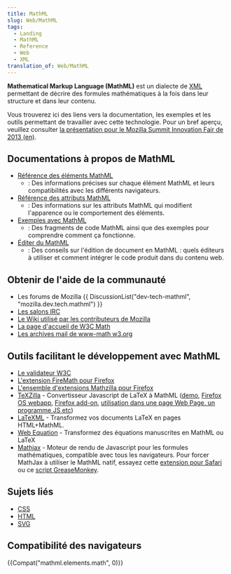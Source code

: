 ```yaml
---
title: MathML
slug: Web/MathML
tags:
  - Landing
  - MathML
  - Reference
  - Web
  - XML
translation_of: Web/MathML
---
```

**Mathematical Markup Language (MathML)** est un dialecte de [XML](/fr/docs/XML) permettant de décrire des formules mathématiques à la fois dans leur structure et dans leur contenu.

Vous trouverez ici des liens vers la documentation, les exemples et les outils permettant de travailler avec cette technologie. Pour un bref aperçu, veuillez consulter [la présentation pour le Mozilla Summit Innovation Fair de 2013 (en)](http://fred-wang.github.io/MozSummitMathML/index.html).

## Documentations à propos de MathML

- [Référence des éléments MathML](/fr/docs/Web/MathML/Element)
  - : Des informations précises sur chaque élément MathML et leurs compatibilités avec les différents navigateurs.
- [Référence des attributs MathML](/fr/docs/Web/MathML/Attribute)
  - : Des informations sur les attributs MathML qui modifient l'apparence ou le comportement des éléments.
- [Exemples avec MathML](/fr/docs/Web/MathML/Examples)
  - : Des fragments de code MathML ainsi que des exemples pour comprendre comment ça fonctionne.
- [Éditer du MathML](/docs/Web/MathML/Authoring)
  - : Des conseils sur l'édition de document en MathML : quels éditeurs à utiliser et comment intégrer le code produit dans du contenu web.

## Obtenir de l'aide de la communauté

- Les forums de Mozilla
  {{ DiscussionList("dev-tech-mathml", "mozilla.dev.tech.mathml") }}
- [Les salons IRC](irc://irc.mozilla.org/%23mathml)
- [Le Wiki utilisé par les contributeurs de Mozilla](https://wiki.mozilla.org/MathML:Home_Page)
- [La page d'accueil de W3C Math](http://www.w3.org/Math/)
- [Les archives mail de www-math w3.org](http://lists.w3.org/Archives/Public/www-math/)

## Outils facilitant le développement avec MathML

- [Le validateur W3C](http://validator.w3.org)
- [L'extension FireMath pour Firefox](https://addons.mozilla.org/de/firefox/addon/8969/)
- [L'ensemble d'extensions Mathzilla pour Firefox](https://addons.mozilla.org/firefox/collections/fred_wang/mathzilla/)
- [TeXZilla](https://github.com/fred-wang/TeXZilla) - Convertisseur Javascript de LaTeX à MathML ([demo](http://fred-wang.github.io/TeXZilla/), [Firefox OS webapp](http://r-gaia-cs.github.io/TeXZilla-webapp/), [Firefox add-on](https://addons.mozilla.org/en-US/firefox/addon/texzilla/), [utilisation dans une page Web Page, un programme JS etc](https://github.com/fred-wang/TeXZilla/wiki/Using-TeXZilla))
- [LaTeXML](http://dlmf.nist.gov/LaTeXML/) - Transformez vos documents LaTeX en pages HTML+MathML.
- [Web Equation](http://webdemo.visionobjects.com/equation.html) - Transformez des équations manuscrites en MathML ou LaTeX
- [Mathjax](http://www.mathjax.org/) - Moteur de rendu de Javascript pour les formules mathématiques, compatible avec tous les navigateurs. Pour forcer MathJax à utiliser le MathML natif, essayez cette [extension pour Safari](http://fred-wang.github.io/mathjax-native-mathml-safari/mathjax-native-mathml.safariextz) ou ce [script GreaseMonkey](https://openuserjs.org/scripts/fred.wang/MathJax_Native_MathML/).

## Sujets liés

- [CSS](/fr/docs/CSS)
- [HTML](/fr/docs/Web/HTML)
- [SVG](/fr/docs/SVG)

## Compatibilité des navigateurs

{{Compat("mathml.elements.math", 0)}}
